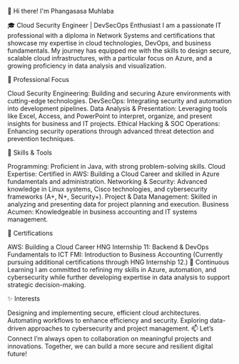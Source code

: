 👋 Hi there! I'm Phangasasa Muhlaba

🎓 Cloud Security Engineer | DevSecOps Enthusiast
I am a passionate IT professional with a diploma in Network Systems and certifications that showcase my expertise in cloud technologies, DevOps, and business fundamentals. My journey has equipped me with the skills to design secure, scalable cloud infrastructures, with a particular focus on Azure, and a growing proficiency in data analysis and visualization.

💼 Professional Focus

Cloud Security Engineering: Building and securing Azure environments with cutting-edge technologies.
DevSecOps: Integrating security and automation into development pipelines.
Data Analysis & Presentation: Leveraging tools like Excel, Access, and PowerPoint to interpret, organize, and present insights for business and IT projects.
Ethical Hacking & SOC Operations: Enhancing security operations through advanced threat detection and prevention techniques.

🔧 Skills & Tools

Programming: Proficient in Java, with strong problem-solving skills.
Cloud Expertise: Certified in AWS: Building a Cloud Career and skilled in Azure fundamentals and administration.
Networking & Security: Advanced knowledge in Linux systems, Cisco technologies, and cybersecurity frameworks (A+, N+, Security+).
Project & Data Management: Skilled in analyzing and presenting data for project planning and execution.
Business Acumen: Knowledgeable in business accounting and IT systems management.

📜 Certifications

AWS: Building a Cloud Career
HNG Internship 11: Backend & DevOps
Fundamentals to ICT
FMI: Introduction to Business Accounting
(Currently pursuing additional certifications through HNG Internship 12.)
🌱 Continuous Learning
I am committed to refining my skills in Azure, automation, and cybersecurity while further developing expertise in data analysis to support strategic decision-making.

✨ Interests

Designing and implementing secure, efficient cloud architectures.
Automating workflows to enhance efficiency and security.
Exploring data-driven approaches to cybersecurity and project management.
📫 Let’s Connect
I’m always open to collaboration on meaningful projects and innovations. Together, we can build a more secure and resilient digital future!
